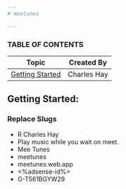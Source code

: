 ```yaml
---
# meetunes

---
```


### TABLE OF CONTENTS

| Topic                       | Created By  |
| --------------------------- | ----------- |
| [Getting Started](#Topic01) | Charles Hay |

<a name="Topic01"></a>

## Getting Started:

### Replace Slugs
* R Charles Hay
* Play music while you wait on meet.
* Mee Tunes
* meetunes
* meetunes.web.app
* <%adsense-id%>
* G-T561BGYW29